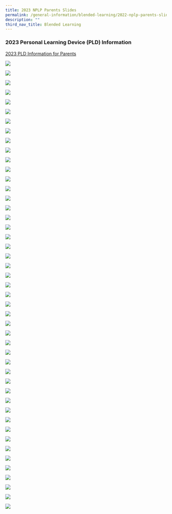 ```yaml
---
title: 2023 NPLP Parents Slides
permalink: /general-information/blended-learning/2022-nplp-parents-slides/
description: ""
third_nav_title: Blended Learning
---
```

### 2023 Personal Learning Device (PLD) Information


[2023 PLD Information for Parents](/files/Blended%20Learning/2023%20NDLP%20Parent%20Engagement%20Slides.pdf)

![](/images/Blended%20learning/Slide1.jpg)

![](/images/Blended%20learning/Slide2.jpg)

![](/images/Blended%20learning/Slide3.jpg)

![](/images/Blended%20learning/Slide4.jpg)

![](/images/Blended%20learning/Slide5.jpg)

![](/images/Blended%20learning/Slide6.jpg)

![](/images/Blended%20learning/Slide7.jpg)

![](/images/Blended%20learning/Slide8.jpg)

![](/images/Blended%20learning/Slide9.jpg)

![](/images/Blended%20learning/Slide10.jpg)

![](/images/Blended%20learning/Slide11.jpg)

![](/images/Blended%20learning/Slide12.jpg)

![](/images/Blended%20learning/Slide13.jpg)

![](/images/Blended%20learning/Slide14.jpg)

![](/images/Blended%20learning/Slide15.jpg)

![](/images/Blended%20learning/Slide16.jpg)

![](/images/Blended%20learning/Slide17.jpg)

![](/images/Blended%20learning/Slide18.jpg)

![](/images/Blended%20learning/Slide19.jpg)

![](/images/Blended%20learning/Slide20.jpg)

![](/images/Blended%20learning/Slide21.jpg)

![](/images/Blended%20learning/Slide22.jpg)

![](/images/Blended%20learning/Slide23.jpg)

![](/images/Blended%20learning/Slide24.jpg)

![](/images/Blended%20learning/Slide25.jpg)

![](/images/Blended%20learning/Slide26.jpg)

![](/images/Blended%20learning/Slide27.jpg)

![](/images/Blended%20learning/Slide28.jpg)

![](/images/Blended%20learning/Slide29.jpg)

![](/images/Blended%20learning/Slide30.jpg)

![](/images/Blended%20learning/Slide31.jpg)

![](/images/Blended%20learning/Slide32.jpg)

![](/images/Blended%20learning/Slide33.jpg)

![](/images/Blended%20learning/Slide34.jpg)

![](/images/Blended%20learning/Slide35.jpg)

![](/images/Blended%20learning/Slide36.jpg)

![](/images/Blended%20learning/Slide37.jpg)

![](/images/Blended%20learning/Slide38.jpg)

![](/images/Blended%20learning/Slide39.jpg)

![](/images/Blended%20learning/Slide40.jpg)

![](/images/Blended%20learning/Slide41.jpg)

![](/images/Blended%20learning/Slide42.jpg)

![](/images/Blended%20learning/Slide43.jpg)

![](/images/Blended%20learning/Slide44.jpg)

![](/images/Blended%20learning/Slide45.jpg)

![](/images/Blended%20learning/Slide46.jpg)

![](/images/Blended%20learning/Slide47.jpg)